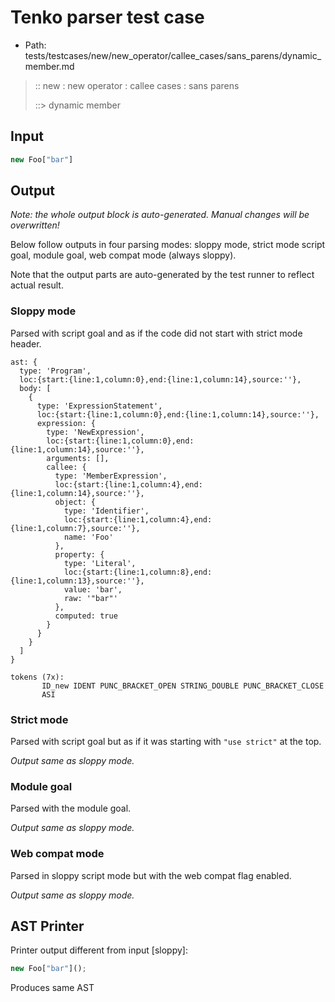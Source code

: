 # Tenko parser test case

- Path: tests/testcases/new/new_operator/callee_cases/sans_parens/dynamic_member.md

> :: new : new operator : callee cases : sans parens
>
> ::> dynamic member

## Input

`````js
new Foo["bar"]
`````

## Output

_Note: the whole output block is auto-generated. Manual changes will be overwritten!_

Below follow outputs in four parsing modes: sloppy mode, strict mode script goal, module goal, web compat mode (always sloppy).

Note that the output parts are auto-generated by the test runner to reflect actual result.

### Sloppy mode

Parsed with script goal and as if the code did not start with strict mode header.

`````
ast: {
  type: 'Program',
  loc:{start:{line:1,column:0},end:{line:1,column:14},source:''},
  body: [
    {
      type: 'ExpressionStatement',
      loc:{start:{line:1,column:0},end:{line:1,column:14},source:''},
      expression: {
        type: 'NewExpression',
        loc:{start:{line:1,column:0},end:{line:1,column:14},source:''},
        arguments: [],
        callee: {
          type: 'MemberExpression',
          loc:{start:{line:1,column:4},end:{line:1,column:14},source:''},
          object: {
            type: 'Identifier',
            loc:{start:{line:1,column:4},end:{line:1,column:7},source:''},
            name: 'Foo'
          },
          property: {
            type: 'Literal',
            loc:{start:{line:1,column:8},end:{line:1,column:13},source:''},
            value: 'bar',
            raw: '"bar"'
          },
          computed: true
        }
      }
    }
  ]
}

tokens (7x):
       ID_new IDENT PUNC_BRACKET_OPEN STRING_DOUBLE PUNC_BRACKET_CLOSE
       ASI
`````

### Strict mode

Parsed with script goal but as if it was starting with `"use strict"` at the top.

_Output same as sloppy mode._

### Module goal

Parsed with the module goal.

_Output same as sloppy mode._

### Web compat mode

Parsed in sloppy script mode but with the web compat flag enabled.

_Output same as sloppy mode._

## AST Printer

Printer output different from input [sloppy]:

````js
new Foo["bar"]();
````

Produces same AST
